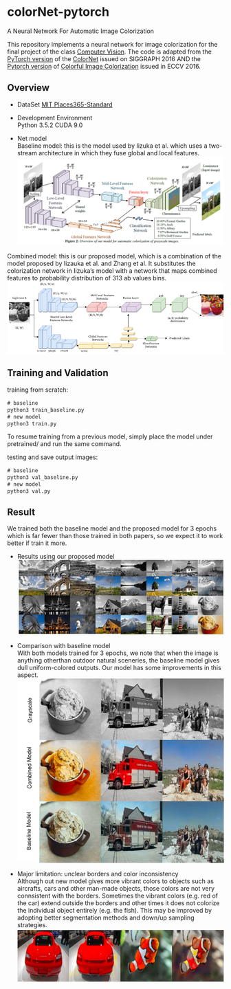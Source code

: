 # colorNet-pytorch
A Neural Network For Automatic Image Colorization

This repository implements a neural network for image colorization for the final project of the class [Computer Vision](http://www.cs.columbia.edu/~vondrick/class/vision-fa18/). The code is adapted from the [PyTorch version](https://github.com/shufanwu/colorNet-pytorch) of the [ColorNet](http://hi.cs.waseda.ac.jp/~iizuka/projects/colorization/en/) issued on SIGGRAPH 2016 AND the [Pytorch version](https://github.com/chuchienshu/Colorization) of [Colorful Image Colorization](https://arxiv.org/abs/1603.08511) issued in ECCV 2016.

## Overview
* DataSet
[MIT Places365-Standard](http://places2.csail.mit.edu/download.html)  


* Development Environment  
Python 3.5.2
CUDA 9.0  


* Net model<br />
Baseline model: this is the model used by Iizuka et al. which uses a two-stream architecture in which they fuse global and local features.
![...](https://github.com/CindyWang1997/Image-Colorization/blob/master/readme%20images/baseline_model.png)

Combined model: this is our proposed model, which is a combination of the model proposed by Iizauka et al. and Zhang et al. It substitutes the colorization network in Iizuka’s model with a network that maps combined features to probability distribution of 313 ab values bins. 
![...](https://github.com/CindyWang1997/Image-Colorization/blob/master/readme%20images/combined_model.png)


## Training and Validation
training from scratch:
```shell
# baseline
python3 train_baseline.py 
# new model
python3 train.py 
```
To resume training from a previous model, simply place the model under pretrained/ and run the same command.

testing and save output images:
```shell
# baseline
python3 val_baseline.py
# new model
python3 val.py
```

## Result
We trained both the baseline model and the proposed model for 3 epochs which is far fewer than those trained in both papers, so we expect it to work better if train it more.

* Results using our proposed model
![...](https://github.com/CindyWang1997/Image-Colorization/blob/master/readme%20images/colorization_results.png)  

* Comparison with baseline model<br />
With both models trained for 3 epochs, we note that when the image is anything otherthan outdoor natural sceneries, the baseline model gives dull uniform-colored outputs. Our model has some improvements in this aspect.
![...](https://github.com/CindyWang1997/Image-Colorization/blob/master/readme%20images/baseline-comparison.png)

* Major limitation: unclear borders and color inconsistency<br />
Although out new model gives more vibrant colors to objects such as aircrafts, cars and other man-made objects, those colors are not very connsistent with the borders. Sometimes the vibrant colors (e.g. red of the car) extend outside the borders and other times it does not colorize the individual object entirely (e.g. the fish). This may be improved by adopting better segmentation methods and down/up sampling strategies.
![...](https://github.com/CindyWang1997/Image-Colorization/blob/master/readme%20images/color-inc.png)


